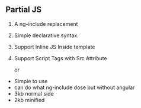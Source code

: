 Partial JS
----------

 1. A ng-include replacement 
 2. Simple declarative syntax.
 3. Support Inline JS Inside template
 4. Support Script Tags with Src Attribute
  


    <partial src="templates/header.html"></partial> 
or

    <partial src="templates/footer.html" onload="Footerloaded"></partial>

 - Simple to use 
 - can do what ng-include dose but without angular
 - 3kb normal side 
 - 2kb minified